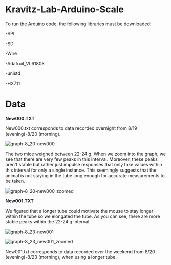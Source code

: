 # Kravitz-Lab-Arduino-Scale

 To run the Arduino code, the following libraries must be downloaded:
 
-SPI

-SD

-Wire

-Adafruit_VL6180X

-unistd

-HX711

# Data

**New000.TXT**

New000.txt corresponds to data recorded overnight from 8/19 (evening)-8/20 (morning).


![graph-8_20-new000](https://user-images.githubusercontent.com/54637095/130480592-3e2a9599-d18c-4a24-9123-fc57d7fd097a.png)

The two mice weighed between 22-24 g. When we zoom into the graph, we see that there are very few peaks in this interval. Moreover, these peaks aren't stable but rather just impulse responses that only take values within this interval for only a single instance. This seemingly suggests that the animal is not staying in the tube long enough for accurate measurements to be taken.

![graph-8_20-new000_zoomed](https://user-images.githubusercontent.com/54637095/130483885-2f2fc083-a568-49b3-a690-b35a8fd199fd.png)

**New001.TXT**

We figured that a longer tube could motivate the mouse to stay longer within the tube so we elongated the tube. As you can see, there are more stable peaks within the 22-24 g interval.

![graph-8_23-new001](https://user-images.githubusercontent.com/54637095/130485890-b757a6a6-cf45-4185-8da9-774a76651a2b.png)

![graph-8_23_new001_zoomed](https://user-images.githubusercontent.com/54637095/130486065-6226bf1a-aa51-495c-ba5d-67ed0849a469.png)


New001.txt corresponds to data recorded over the weekend from 8/20 (evening)-8/23 (morning), when using a longer tube.
